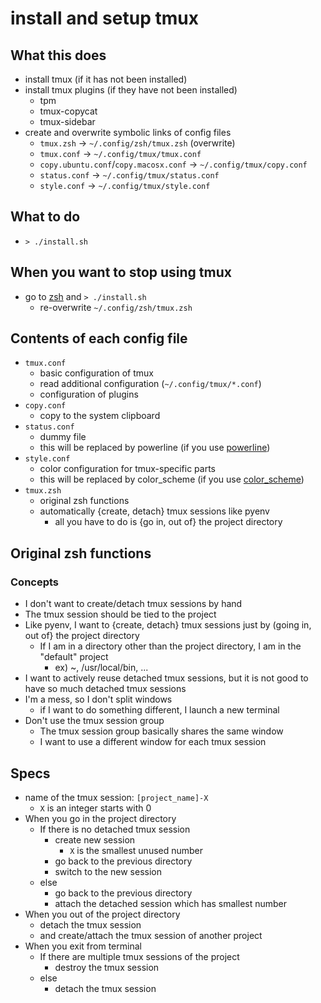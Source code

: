 # install and setup tmux

## What this does

* install tmux (if it has not been installed)
* install tmux plugins (if they have not been installed)
    * tpm
    * tmux-copycat
    * tmux-sidebar
* create and overwrite symbolic links of config files
    * `tmux.zsh` -> `~/.config/zsh/tmux.zsh` (overwrite)
    * `tmux.conf` -> `~/.config/tmux/tmux.conf`
    * `copy.ubuntu.conf`/`copy.macosx.conf` -> `~/.config/tmux/copy.conf`
    * `status.conf` -> `~/.config/tmux/status.conf`
    * `style.conf` -> `~/.config/tmux/style.conf`

## What to do

* `> ./install.sh`

## When you want to stop using tmux

* go to [zsh](/zsh/) and `> ./install.sh`
    * re-overwrite `~/.config/zsh/tmux.zsh`

## Contents of each config file

* `tmux.conf`
    * basic configuration of tmux
    * read additional configuration (`~/.config/tmux/*.conf`)
    * configuration of plugins
* `copy.conf`
    * copy to the system clipboard
* `status.conf`
    * dummy file
    * this will be replaced by powerline (if you use [powerline](/powerline/))
* `style.conf`
    * color configuration for tmux-specific parts
    * this will be replaced by color_scheme (if you use [color_scheme](/color_scheme/))
* `tmux.zsh`
    * original zsh functions
    * automatically {create, detach} tmux sessions like pyenv
        * all you have to do is {go in, out of} the project directory

## Original zsh functions

### Concepts

* I don't want to create/detach tmux sessions by hand
* The tmux session should be tied to the project
* Like pyenv, I want to {create, detach} tmux sessions just by (going in, out of} the project directory
    * If I am in a directory other than the project directory, I am in the "default" project
        * ex) ~, /usr/local/bin, ...
* I want to actively reuse detached tmux sessions, but it is not good to have so much detached tmux sessions
* I'm a mess, so I don't split windows
    * if I want to do something different, I launch a new terminal
* Don't use the tmux session group
    * The tmux session group basically shares the same window
    * I want to use a different window for each tmux session

## Specs

* name of the tmux session: `[project_name]-X`
    * `X` is an integer starts with 0
* When you go in the project directory
    * If there is no detached tmux session
        * create new session
            * `X` is the smallest unused number
        * go back to the previous directory
        * switch to the new session
    * else
        * go back to the previous directory
        * attach the detached session which has smallest number
* When you out of the project directory
    * detach the tmux session
    * and create/attach the tmux session of another project
* When you exit from terminal
    * If there are multiple tmux sessions of the project
        * destroy the tmux session
    * else
        * detach the tmux session
